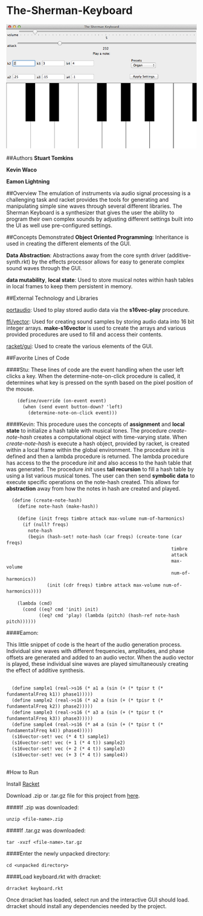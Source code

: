 # The-Sherman-Keyboard

<img src=https://raw.githubusercontent.com/oplS15projects/The-Sherman-Keyboard/master/screenshot.png>

##Authors
**Stuart Tomkins**

**Kevin Waco**

**Eamon Lightning**


##Overview
The emulation of instruments via audio signal processing is a challenging task and racket provides the tools for
generating and manipulating simple sine waves through several different libraries. The Sherman Keyboard is a synthesizer that gives the user the ability to program their own complex sounds by adjusting different settings built into the UI as well use pre-configured settings.

##Concepts Demonstrated
 **Object Oriented Programming**: Inheritance is used in creating the different elements of the GUI.
 
 **Data Abstraction**: Abstractions away from the core synth driver (additive-synth.rkt) by the effects processor allows for easy to generate complex sound waves through the GUI.
 
 **data mutability**, **local state**: Used to store musical notes within hash tables in local frames to keep them persistent in memory.

##External Technology and Libraries

[portaudio](http://pkg-build.racket-lang.org/doc/portaudio/index.html): Used to play stored audio data via the **s16vec-play** procedure. 

[ffi/vector](http://docs.racket-lang.org/foreign/homogeneous-vectors.html): Used for creating sound samples by storing audio data into 16 bit integer arrays. **make-s16vector** is used to create the arrays and various provided procedures are used to fill and access their contents.

[racket/gui](http://docs.racket-lang.org/gui/index.html?q=racket%20gui): Used to create the various elements of the GUI.


##Favorite Lines of Code

####Stu:
These lines of code are the event handling when the user left clicks a key. When the determine-note-on-click
procedure is called, it determines what key is pressed on the synth based on the pixel position of the mouse.
```
    (define/override (on-event event)
      (when (send event button-down? 'left)
        (determine-note-on-click event)))
```

####Kevin:
This procedure uses the concepts of **assignment** and **local state** to initialize a hash table with musical tones. The procedure *create-note-hash* creates a computational object with time-varying state. When *create-note-hash* is execute a hash object, provided by racket, is created within a local frame within the global environment. The procedure init is defined and then a lambda procedure is returned. The lambda procedure has access to the the procedure *init* and also access to the hash table that was generated. The procedure *init* uses **tail recursion** to fill a hash table by using a list various musical tones. The user can then send **symbolic data** to execute specific operations on the note-hash created. This allows for **abstraction** away from how the notes in hash are created and played.

```
  (define (create-note-hash)
    (define note-hash (make-hash))
  
    (define (init freqs timbre attack max-volume num-of-harmonics)
      (if (null? freqs)
        note-hash
        (begin (hash-set! note-hash (car freqs) (create-tone (car freqs)
                                                             timbre
                                                             attack
                                                             max-volume
                                                             num-of-harmonics))
               (init (cdr freqs) timbre attack max-volume num-of-harmonics))))
        
    (lambda (cmd)
      (cond ((eq? cmd 'init) init)
            ((eq? cmd 'play) (lambda (pitch) (hash-ref note-hash pitch))))))
```

####Eamon:

This little snippet of code is the heart of the audio generation process. Individual sine waves with different frequencies, amplitudes, and phase offsets are generated and added to an audio vector. When the audio vector is played, these individual sine waves are played simultaneously creating the effect of additive synthesis. 

```

  (define sample1 (real->s16 (* a1 a (sin (+ (* tpisr t (* fundamentalFreq k1)) phase1)))))
  (define sample2 (real->s16 (* a2 a (sin (+ (* tpisr t (* fundamentalFreq k2)) phase2)))))
  (define sample3 (real->s16 (* a3 a (sin (+ (* tpisr t (* fundamentalFreq k3)) phase3)))))
  (define sample4 (real->s16 (* a4 a (sin (+ (* tpisr t (* fundamentalFreq k4)) phase4)))))
  (s16vector-set! vec (* 4 t) sample1)
  (s16vector-set! vec (+ 1 (* 4 t)) sample2)
  (s16vector-set! vec (+ 2 (* 4 t)) sample3)
  (s16vector-set! vec (+ 3 (* 4 t)) sample4))
     
```


#How to Run

Install [Racket](http://racket-lang.org/)

Download .zip or .tar.gz file for this project from [here](http://opls15projects.github.io/The-Sherman-Keyboard/).

####If .zip was downloaded:
```
unzip <file-name>.zip
```

####If .tar.gz was downloaded:
```
tar -xvzf <file-name>.tar.gz
```

####Enter the newly unpacked directory:
```
cd <unpacked directory>
```

####Load keyboard.rkt with drracket:
```
drracket keyboard.rkt 
```

Once drracket has loaded, select run and the interactive GUI should load. drracket should install any dependencies needed by the project.
